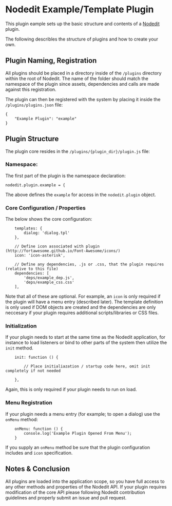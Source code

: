 # Nodedit Example/Template Plugin

This plugin eample sets up the basic structure and contents of a [Nodedit](http://www.nodedit.com) plugin.

The following describles the structure of plugins and how to create your own.

## Plugin Naming, Registration

All plugins should be placed in a directory inside of the `/plugins` directory within the root of Nodedit. 
The name of the folder should match the namespace of the plugin since assets, dependencies and calls are 
made against this registration.

The plugin can then be registered with the system by placing it inside the `/plugins/plugins.json` file:

```
{
    "Example Plugin": "example"
}
```

## Plugin Structure

The plugin core resides in the `/plugins/{plugin_dir}/plugin.js` file:

### Namespace:

The first part of the plugin is the namespace declaration:

```
nodedit.plugin.example = {
```

The above defines the `example` for access in the `nodedit.plugin` object.

### Core Configuration / Properties

The below shows the core configuration:

```
    templates: {
        dialog: 'dialog.tpl'
    },
    
    // Define icon associated with plugin (http://fortawesome.github.io/Font-Awesome/icons/)
    icon: 'icon-asterisk',
    
    // Define any dependencies, .js or .css, that the plugin requires (relative to this file)
    dependencies: [
        'deps/example_dep.js',
        'deps/example_css.css'
    ],
```

Note that all of these are optional. For example, an `icon` is only required if the plugin will have 
a menu entry (described later). The template definition is only used if DOM objects are created and the dependencies 
are only neccesary if your plugin requires additional scripts/libraries or CSS files.

### Initialization

If your plugin needs to start at the same time as the Nodedit application, for instance to load listeners or bind to 
other parts of the system then utilize the `init` method.

```
    init: function () {
        
        // Place initialiazation / startup code here, omit init completely if not needed
        
    },
```

Again, this is only required if your plugin needs to run on load.

### Menu Registration

If your plugin needs a menu entry (for example; to open a dialog) use the `onMenu` method:

```
    onMenu: function () {
        console.log('Example Plugin Opened From Menu');
    }
```

If you supply an `onMenu` method be sure that the plugin configuration includes and `icon` specification.

## Notes & Conclusion

All plugins are loaded into the application scope, so you have full access to any other methods and properties 
of the Nodedit API. If your plugin requires modification of the core API please following Nodedit contribution 
guidelines and properly submit an issue and pull request.